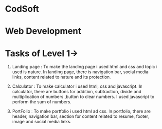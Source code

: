 # CodSoft
# Web Development
# Tasks of Level 1->
1. Landing page : To make the landing page i used html and css and topic i used is nature.
                  In landing page, there is navigation bar, social media links, content related to nature and its protection.

2. Calculator : To make calculator i used html, css and javascript.
                In calculator, there are buttons for addition, subtraction, divide and multiplication of numbers ,button to clear numbers.
                I used javascript to perform the sum of numbers.
   
3. PortFolio : To make portfolio i used html ad css.
               In portfolio, there are header, navigation bar, section for content related to resume, footer, image and social media links.
